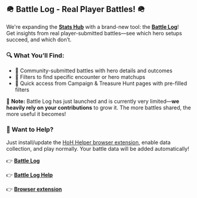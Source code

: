 ## 🪖 Battle Log - Real Player Battles! 🪖

We're expanding the **[Stats Hub](https://forgeofgames.com/stats-hub)** with a brand-new tool: the **[Battle Log](https://forgeofgames.com/battle-log)**!  
Get insights from real player-submitted battles—see which hero setups succeed, and which don’t.

### 🔍 What You’ll Find:
- 🧠 Community-submitted battles with hero details and outcomes
- 🎯 Filters to find specific encounter or hero matchups
- 🚀 Quick access from Campaign & Treasure Hunt pages with pre-filled filters

🧩 **Note:** Battle Log has just launched and is currently very limited—**we heavily rely on your contributions** to grow it. The more battles shared, the more useful it becomes!

### 🧪 Want to Help?
Just install/update the [HoH Helper browser extension](https://forgeofgames.com/help/browser-extension), enable data collection, and play normally. Your battle data will be added automatically!

👉 **[Battle Log](https://forgeofgames.com/battle-log)**

👉 **[Battle Log Help](https://forgeofgames.com/help/battle-log)**

👉 **[Browser extension](https://forgeofgames.com/help/browser-extension)**
